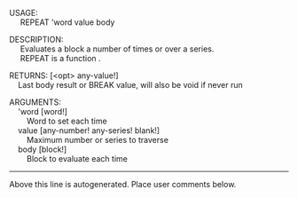 USAGE:  
&nbsp;&nbsp;&nbsp;&nbsp;&nbsp;REPEAT&nbsp;'word&nbsp;value&nbsp;body&nbsp;  
  
DESCRIPTION:  
&nbsp;&nbsp;&nbsp;&nbsp;&nbsp;Evaluates&nbsp;a&nbsp;block&nbsp;a&nbsp;number&nbsp;of&nbsp;times&nbsp;or&nbsp;over&nbsp;a&nbsp;series.  
&nbsp;&nbsp;&nbsp;&nbsp;&nbsp;REPEAT&nbsp;is&nbsp;a&nbsp;function&nbsp;.  
  
RETURNS:&nbsp;[&lt;opt&gt;&nbsp;any-value!]  
&nbsp;&nbsp;&nbsp;&nbsp;Last&nbsp;body&nbsp;result&nbsp;or&nbsp;BREAK&nbsp;value,&nbsp;will&nbsp;also&nbsp;be&nbsp;void&nbsp;if&nbsp;never&nbsp;run  
  
ARGUMENTS:  
&nbsp;&nbsp;&nbsp;&nbsp;'word&nbsp;[word!]  
&nbsp;&nbsp;&nbsp;&nbsp;&nbsp;&nbsp;&nbsp;&nbsp;Word&nbsp;to&nbsp;set&nbsp;each&nbsp;time  
&nbsp;&nbsp;&nbsp;&nbsp;value&nbsp;[any-number!&nbsp;any-series!&nbsp;blank!]  
&nbsp;&nbsp;&nbsp;&nbsp;&nbsp;&nbsp;&nbsp;&nbsp;Maximum&nbsp;number&nbsp;or&nbsp;series&nbsp;to&nbsp;traverse  
&nbsp;&nbsp;&nbsp;&nbsp;body&nbsp;[block!]  
&nbsp;&nbsp;&nbsp;&nbsp;&nbsp;&nbsp;&nbsp;&nbsp;Block&nbsp;to&nbsp;evaluate&nbsp;each&nbsp;time  
___
Above this line is autogenerated. Place user comments below.